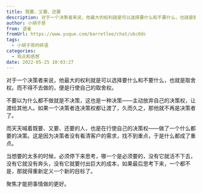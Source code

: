 ```yaml
---
title: 既要、又要、还要
description: 对于一个决策者来说，他最大的权利就是可以选择要什么和不要什么，也就是取舍权。而不得不去做的，便是行使自己的取舍权。不要以为什么都不做就是不决策，这也是一种决策——主动放弃自己的决策权，让渡给其他人。如果一个决策者连决策权都让渡了，久而久之，那他就不再是决策者了。而天天喊着既要、又要、还要的人，...
author: 小胡子哥
from: 语雀
fromUrl: https://www.yuque.com/barretlee/chat/ubc0dc
tags:
  - 小胡子哥的碎语
categories:
  - 观点和感想
date: 2022-05-25 10:03:27
---
```


对于一个决策者来说，他最大的权利就是可以选择要什么和不要什么，也就是取舍权。而不得不去做的，便是行使自己的取舍权。

不要以为什么都不做就是不决策，这也是一种决策——主动放弃自己的决策权，让渡给其他人。如果一个决策者连决策权都让渡了，久而久之，那他就不再是决策者了。


而天天喊着既要、又要、还要的人，也是在行使自己的决策权——做了一个什么都要的决策。这是因为决策者没有看清客户的需求，找不到重点，于是什么都成了重点。

当想要的太多的时候，必须停下来思考，哪一个是必须要的，没有它就活不下去，没有它就没有奔头，没有它就要付出巨大的成本，如果最后思考下来，一个都不是，那就得重新定义一个新的目标了。

聚焦才能把事情做的更好。

